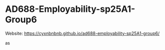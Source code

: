 # AD688-Employability-sp25A1-Group6
Website: https://cyxnbnbnb.github.io/ad688-employability-sp25A1-group6/

as
